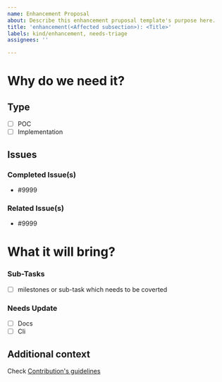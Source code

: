 ```yaml
---
name: Enhancement Proposal
about: Describe this enhancement pruposal template's purpose here.
title: 'enhancement(<Affected subsection>): <Title>'
labels: kind/enhancement, needs-triage
assignees: ''

---
```


# Why do we need it?

## Type
- [ ] POC
- [ ] Implementation

## Issues
### Completed Issue(s)
- #9999

### Related Issue(s)
- #9999

# What it will bring?

### Sub-Tasks
- [ ] milestones or sub-task which needs to be coverted


### Needs Update
- [ ] Docs
- [ ] Cli

## Additional context

Check [Contribution's guidelines](https://docs.ksctl.com/docs/contribution-guidelines/)

